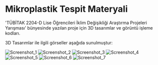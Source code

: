 # Mikroplastik Tespit Materyali
'TÜBİTAK 2204-D Lise Öğrencileri İklim Değişikliği Araştırma Projeleri Yarışması' bünyesinde yazılan proje için 3D tasarımlar ve görüntü işleme kodları.

3D Tasarımlar ile ilgili görseller aşağıda sunulmuştur:


![Screenshot_1](https://user-images.githubusercontent.com/103509776/168309669-061c8460-da14-4ea7-b0b7-059a49e04cbb.jpg)
![Screenshot_2](https://user-images.githubusercontent.com/103509776/168309672-3ffffe99-c727-44d3-821c-ad7d3cf7d421.jpg)
![Screenshot_3](https://user-images.githubusercontent.com/103509776/168309674-54c85cbd-4c70-4dbe-a7c2-01bab48dbc26.jpg)
![Screenshot_4](https://user-images.githubusercontent.com/103509776/168309677-37e6b45e-e489-4863-be2e-50f4448478d3.jpg)
![Screenshot_5](https://user-images.githubusercontent.com/103509776/168309679-be3d61d8-d8cb-4671-b1c3-c356a776d97b.jpg)
![Screenshot_6](https://user-images.githubusercontent.com/103509776/168309683-79be8a25-318e-40d7-b224-e474606c4e1c.jpg)
![Screenshot_7](https://user-images.githubusercontent.com/103509776/168309688-89768db8-039f-4b50-942f-dfb8c5e1f0b9.jpg)
